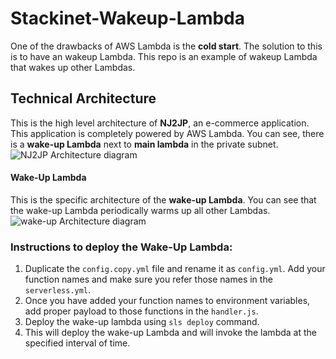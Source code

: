 # Stackinet-Wakeup-Lambda
One of the drawbacks of AWS Lambda is the **cold start**. The solution to this is to have an wakeup Lambda. This repo is an example of wakeup Lambda that wakes up other Lambdas.

## Technical Architecture
This is the high level architecture of **NJ2JP**, an e-commerce application. This application is completely powered by AWS Lambda. You can see, there is a **wake-up Lambda** next to **main lambda** in the private subnet.
![NJ2JP Architecture diagram](https://raw.githubusercontent.com/lakshmantgld/stackinet-wakeup-lambda/master/readmeFiles/nj2jp-architecture.png)

#### Wake-Up Lambda
This is the specific architecture of the **wake-up Lambda**. You can see that the wake-up Lambda periodically warms up all other Lambdas.
![wake-up Architecture diagram](https://raw.githubusercontent.com/lakshmantgld/stackinet-wakeup-lambda/master/readmeFiles/wakeUpLambda.png)

### Instructions to deploy the Wake-Up Lambda:

1. Duplicate the `config.copy.yml` file and rename it as `config.yml`. Add your function names and make sure you refer those names in the `serverless.yml`.
2. Once you have added your function names to environment variables, add proper payload to those functions in the `handler.js`.
3. Deploy the wake-up lambda using `sls deploy` command.
4. This will deploy the wake-up Lambda and will invoke the lambda at the specified interval of time.
